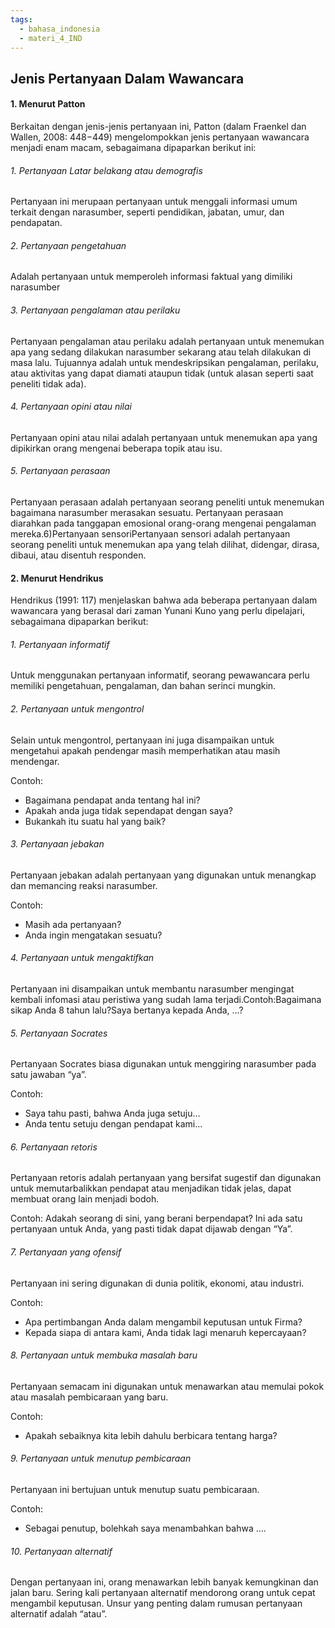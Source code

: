 ```yaml
---
tags:
  - bahasa_indonesia
  - materi_4_IND
---
```

## Jenis Pertanyaan Dalam Wawancara

#### 1. Menurut Patton

Berkaitan dengan jenis-jenis pertanyaan ini, Patton (dalam Fraenkel dan Wallen, 2008: 448−449) mengelompokkan jenis pertanyaan wawancara menjadi enam macam, sebagaimana dipaparkan berikut ini:

###### 1. Pertanyaan Latar belakang atau demografis

Pertanyaan ini merupaan pertanyaan untuk menggali informasi umum terkait dengan narasumber, seperti pendidikan, jabatan, umur, dan pendapatan.

###### 2. Pertanyaan pengetahuan

Adalah pertanyaan untuk memperoleh informasi faktual yang dimiliki narasumber

###### 3. Pertanyaan pengalaman atau perilaku

Pertanyaan pengalaman atau perilaku adalah pertanyaan untuk menemukan apa yang sedang dilakukan narasumber sekarang atau telah dilakukan di masa lalu. Tujuannya adalah untuk mendeskripsikan pengalaman, perilaku, atau aktivitas yang dapat diamati ataupun tidak (untuk alasan seperti saat peneliti tidak ada).

###### 4. Pertanyaan opini atau nilai

Pertanyaan opini atau nilai adalah pertanyaan untuk menemukan apa yang dipikirkan orang mengenai beberapa topik atau isu.

###### 5. Pertanyaan perasaan

Pertanyaan perasaan adalah pertanyaan seorang peneliti untuk menemukan bagaimana narasumber merasakan sesuatu. Pertanyaan perasaan diarahkan pada tanggapan emosional orang-orang mengenai pengalaman mereka.6)Pertanyaan sensoriPertanyaan sensori adalah pertanyaan seorang peneliti untuk menemukan apa yang telah dilihat, didengar, dirasa, dibaui, atau disentuh responden. 


#### 2. Menurut Hendrikus

Hendrikus (1991: 117) menjelaskan bahwa ada beberapa pertanyaan dalam wawancara yang berasal dari zaman Yunani Kuno yang perlu dipelajari, sebagaimana dipaparkan berikut:

###### 1. Pertanyaan informatif

Untuk menggunakan pertanyaan informatif, seorang pewawancara perlu memiliki pengetahuan, pengalaman, dan bahan serinci mungkin.

###### 2. Pertanyaan untuk mengontrol

Selain untuk mengontrol, pertanyaan ini juga disampaikan untuk mengetahui apakah pendengar masih memperhatikan atau masih mendengar.

Contoh:
- Bagaimana pendapat anda tentang hal ini?
- Apakah anda juga tidak sependapat dengan saya?
- Bukankah itu suatu hal yang baik?

###### 3. Pertanyaan jebakan

Pertanyaan jebakan adalah pertanyaan yang digunakan untuk menangkap dan memancing reaksi narasumber.

Contoh:
- Masih ada pertanyaan?
- Anda ingin mengatakan sesuatu?

###### 4. Pertanyaan untuk mengaktifkan

Pertanyaan ini disampaikan untuk membantu narasumber mengingat kembali infomasi atau peristiwa yang sudah lama terjadi.Contoh:Bagaimana sikap Anda 8 tahun lalu?Saya bertanya kepada Anda, …?

###### 5. Pertanyaan Socrates

Pertanyaan Socrates biasa digunakan untuk menggiring narasumber pada satu jawaban “ya”.

Contoh:
- Saya tahu pasti, bahwa Anda juga setuju…
- Anda tentu setuju dengan pendapat kami…

###### 6. Pertanyaan retoris

Pertanyaan retoris adalah pertanyaan yang bersifat sugestif dan digunakan untuk memutarbalikkan pendapat atau menjadikan tidak jelas, dapat membuat orang lain menjadi bodoh.

Contoh:
Adakah seorang di sini, yang berani berpendapat?
Ini ada satu pertanyaan untuk Anda, yang pasti tidak dapat dijawab dengan “Ya”.

###### 7. Pertanyaan yang ofensif

Pertanyaan ini sering digunakan di dunia politik, ekonomi, atau industri.

Contoh:
- Apa pertimbangan Anda dalam mengambil keputusan untuk Firma?
- Kepada siapa di antara kami, Anda tidak lagi menaruh kepercayaan?

###### 8. Pertanyaan untuk membuka masalah baru

Pertanyaan semacam ini digunakan untuk menawarkan atau memulai pokok atau masalah pembicaraan yang baru.

Contoh:
- Apakah sebaiknya kita lebih dahulu berbicara tentang harga?

###### 9. Pertanyaan untuk menutup pembicaraan

Pertanyaan ini bertujuan untuk menutup suatu pembicaraan.

Contoh:
- Sebagai penutup, bolehkah saya menambahkan bahwa ….

###### 10. Pertanyaan alternatif

Dengan pertanyaan ini, orang menawarkan lebih banyak kemungkinan dan jalan baru. Sering kali pertanyaan alternatif mendorong orang untuk cepat mengambil keputusan. Unsur yang penting dalam rumusan pertanyaan alternatif adalah “atau”. 